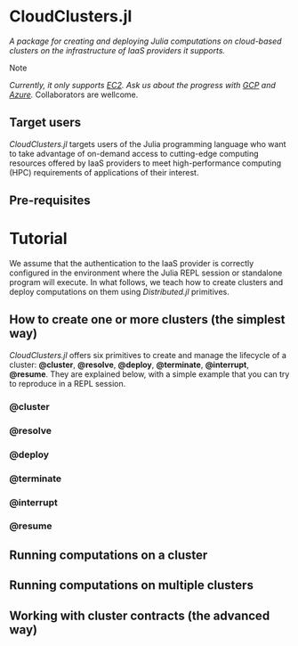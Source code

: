 # CloudClusters.jl

_A package for creating and deploying Julia computations on cloud-based clusters on the infrastructure of IaaS providers it supports._

> [!NOTE]
> _Currently, it only supports [EC2](https://aws.amazon.com/ec2/). Ask us about the progress with [GCP](https://cloud.google.com/) and [Azure](https://azure.microsoft.com/)._ Collaborators are wellcome.

## Target users

_CloudClusters.jl_ targets users of the Julia programming language who want to take advantage of on-demand access to cutting-edge computing resources offered by IaaS providers to meet high-performance computing (HPC) requirements of applications of their interest.

## Pre-requisites

# Tutorial

We assume that the authentication to the IaaS provider is correctly configured in the environment where the Julia REPL session or standalone program will execute. 
In what follows, we teach how to create clusters and deploy computations on them using _Distributed.jl_ primitives.

## How to create one or more clusters (the simplest way)

_CloudClusters.jl_ offers six primitives to create and manage the lifecycle of a cluster: __@cluster__, __@resolve__, __@deploy__, __@terminate__, __@interrupt__, __@resume__. They are explained below, with a simple example that you can try to reproduce in a REPL session.

### @cluster

### @resolve

### @deploy

### @terminate

### @interrupt

### @resume

## Running computations on a cluster

## Running computations on multiple clusters


## Working with cluster contracts (the advanced way)



